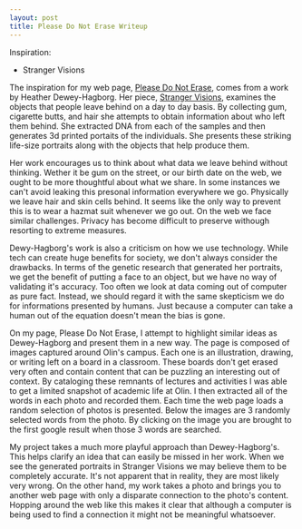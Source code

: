 ```yaml
---
layout: post
title: Please Do Not Erase Writeup
---
```


Inspiration:
- Stranger Visions

The inspiration for my web page, [Please Do Not Erase](/2018-9-29-please-do-not-erase), comes from a work by Heather Dewey-Hagborg. Her piece, [Stranger Visions](https://deweyhagborg.com/projects/stranger-visions), examines the objects that people leave behind on a day to day basis. By collecting gum, cigarette butts, and hair she attempts to obtain information about who left them behind. She extracted DNA from each of the samples and then generates 3d printed portaits of the individuals. She presents these striking life-size portraits along with the objects that help produce them.

Her work encourages us to think about what data we leave behind without thinking. Wether it be gum on the street, or our birth date on the web, we ought to be more thoughtful about what we share. In some instances we can't avoid leaking this presonal information everywhere we go. Physically we leave hair and skin cells behind. It seems like the only way to prevent this is to wear a hazmat suit whenever we go out. On the web we face similar challenges. Privacy has become difficult to preserve withough resorting to extreme measures.

Dewy-Hagborg's work is also a criticism on how we use technology. While tech can create huge benefits for society, we don't always consider the drawbacks. In terms of the genetic research that generated her portraits, we get the benefit of putting a face to an object, but we have no way of validating it's accuracy. Too often we look at data coming out of computer as pure fact. Instead, we should regard it with the same skepticism we do for informations presented by humans. Just because a computer can take a human out of the equation doesn't mean the bias is gone.

On my page, Please Do Not Erase, I attempt to highlight similar ideas as Dewey-Hagborg and present them in a new way. The page is composed of images captured around Olin's campus. Each one is an illustration, drawing, or writing left on a board in a classroom. These boards don't get erased very often and contain content that can be puzzling an interesting out of context. By cataloging these remnants of lectures and activities I was able to get a limited snapshot of academic life at Olin. I then extracted all of the words in each photo and recorded them. Each time the web page loads a random selection of photos is presented. Below the images are 3 randomly selected words from the photo. By clicking on the image you are brought to the first google result when those 3 words are searched.

My project takes a much more playful approach than Dewey-Hagborg's. This helps clarify an idea that can easily be missed in her work. When we see the generated portraits in Stranger Visions we may believe them to be completely accurate. It's not apparent that in reality, they are most likely very wrong. On the other hand, my work takes a photo and brings you to another web page with only a disparate connection to the photo's content. Hopping around the web like this makes it clear that although a computer is being used to find a connection it might not be meaningful whatsoever.
